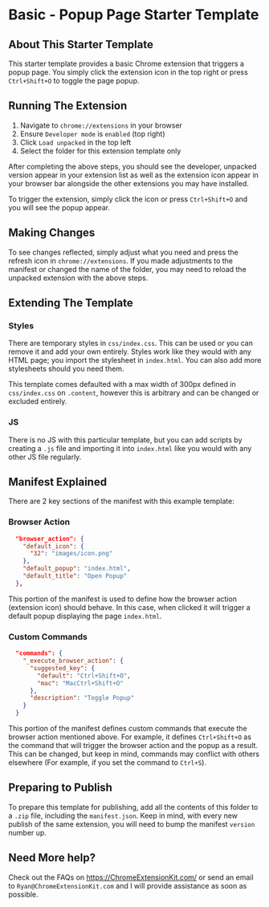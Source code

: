 # Basic - Popup Page Starter Template

## About This Starter Template

This starter template provides a basic Chrome extension that triggers a popup page. You simply click the extension icon in the top right or press `Ctrl+Shift+O` to toggle the page popup.

## Running The Extension

1. Navigate to `chrome://extensions` in your browser
2. Ensure `Developer mode` is `enabled` (top right)
3. Click `Load unpacked` in the top left
4. Select the folder for this extension template only

After completing the above steps, you should see the developer, unpacked version appear in your extension list as well as the extension icon appear in your browser bar alongside the other extensions you may have installed.

To trigger the extension, simply click the icon or press `Ctrl+Shift+O` and you will see the popup appear.

## Making Changes

To see changes reflected, simply adjust what you need and press the refresh icon in `chrome://extensions`. If you made adjustments to the manifest or changed the name of the folder, you may need to reload the unpacked extension with the above steps.

## Extending The Template

### Styles

There are temporary styles in `css/index.css`. This can be used or you can remove it and add your own entirely. Styles work like they would with any HTML page; you import the stylesheet in `index.html`. You can also add more stylesheets should you need them.

This template comes defaulted with a max width of 300px defined in `css/index.css` on `.content`, however this is arbitrary and can be changed or excluded entirely.

### JS

There is no JS with this particular template, but you can add scripts by creating a `.js` file and importing it into `index.html` like you would with any other JS file regularly.

## Manifest Explained

There are 2 key sections of the manifest with this example template:

### Browser Action

```json
  "browser_action": {
    "default_icon": {
      "32": "images/icon.png"
    },
    "default_popup": "index.html",
    "default_title": "Open Popup"
  },
```

This portion of the manifest is used to define how the browser action (extension icon) should behave. In this case, when clicked it will trigger a default popup displaying the page `index.html`.

### Custom Commands

```json
  "commands": {
    "_execute_browser_action": {
      "suggested_key": {
        "default": "Ctrl+Shift+O",
        "mac": "MacCtrl+Shift+O"
      },
      "description": "Toggle Popup"
    }
  }
```

This portion of the manifest defines custom commands that execute the browser action mentioned above. For example, it defines `Ctrl+Shift+O` as the command that will trigger the browser action and the popup as a result. This can be changed, but keep in mind, commands may conflict with others elsewhere (For example, if you set the command to `Ctrl+S`).

## Preparing to Publish

To prepare this template for publishing, add all the contents of this folder to a `.zip` file, including the `manifest.json`. Keep in mind, with every new publish of the same extension, you will need to bump the manifest `version` number up.

## Need More help?

Check out the FAQs on <https://ChromeExtensionKit.com/> or send an email to `Ryan@ChromeExtensionKit.com` and I will provide assistance as soon as possible.
